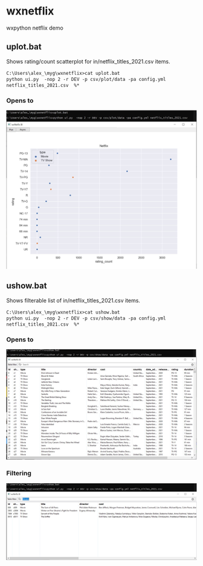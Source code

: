 # wxnetflix
wxpython netflix demo


## uplot.bat
Shows rating/count scatterplot for  in/netflix_titles_2021.csv items.

```
C:\Users\alex_\myg\wxnetflix>cat uplot.bat
python ui.py  -nop 2 -r DEV -p csv/plot/data -pa config.yml netflix_titles_2021.csv  %*
```
### Opens to
![List of all items](https://github.com/pydemo/wxnetflix/blob/main/docs/screenshots/uplot_ratings_count.JPG)


## ushow.bat
Shows filterable list of in/netflix_titles_2021.csv items.

```
C:\Users\alex_\myg\wxnetflix>cat ushow.bat
python ui.py  -nop 2 -r DEV -p csv/show/data -pa config.yml netflix_titles_2021.csv  %*
```
### Opens to
![List of all items](https://github.com/pydemo/wxnetflix/blob/main/docs/screenshots/ushow.JPG)

### Filtering
![List of all items](https://github.com/pydemo/wxnetflix/blob/main/docs/screenshots/ushow_ukraine.JPG)







